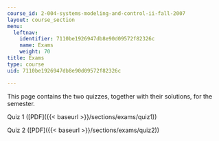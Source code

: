 ```yaml
---
course_id: 2-004-systems-modeling-and-control-ii-fall-2007
layout: course_section
menu:
  leftnav:
    identifier: 7110be1926947db8e90d09572f82326c
    name: Exams
    weight: 70
title: Exams
type: course
uid: 7110be1926947db8e90d09572f82326c

---
```


This page contains the two quizzes, together with their solutions, for the semester.

Quiz 1 ([PDF]({{< baseurl >}}/sections/exams/quiz1))

Quiz 2 ([PDF]({{< baseurl >}}/sections/exams/quiz2))